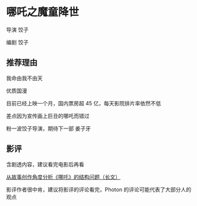 # 哪吒之魔童降世

导演 饺子

编剧 饺子

## 推荐理由

我命由我不由天

优质国漫

目前已经上映一个月，国内票房超 45 亿，每天影院排片率依然不低

差点因为宣传画上巨丑的哪吒而错过

粉一波饺子导演，期待下一部 姜子牙

## 影评

含剧透内容，建议看完电影后再看

[从故事创作角度分析《哪吒》的结构问题（长文）](https://movie.douban.com/review/10356904/)

影评作者很中肯，建议将影评的评论看完，Photon 的评论可能代表了大部分人的观点
